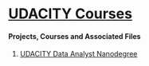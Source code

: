 # [UDACITY Courses](https://www.udacity.com)
#### Projects, Courses and Associated Files


1. [UDACITY Data Analyst Nanodegree](https://github.com/trenton3983/UDACITY/tree/master/01_Data_Analyst)
